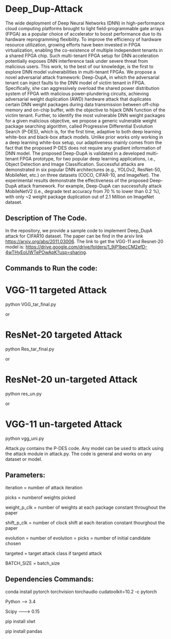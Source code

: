 # Deep_Dup-Attack

The wide deployment of Deep Neural Networks (DNN) in high-performance cloud computing platforms brought to light field-programmable gate arrays (FPGA) as a popular choice of accelerator to boost performance due to its hardware reprogramming flexibility. To improve the efficiency of hardware resource utilization, growing efforts have been invested in FPGA virtualization, enabling the co-existence of multiple independent tenants in a shared FPGA chip. Such multi-tenant FPGA setup for DNN acceleration potentially exposes DNN interference task under severe threat from malicious users. This work, to the best of our knowledge, is the first to explore DNN model vulnerabilities in multi-tenant FPGAs. We propose a novel adversarial attack framework: Deep-DupA, in which the adversarial tenant can inject faults to the DNN model of victim tenant in FPGA. Specifically, she can aggressively overload the shared power distribution system of FPGA with malicious power-plundering circuits, achieving adversarial weight duplication (AWD) hardware attack that duplicates certain DNN weight packages during data transmission between off-chip memory and on-chip buffer, with the objective to hijack DNN function of the victim tenant. 
Further, to identify the most vulnerable DNN weight packages for a given malicious objective, we propose a generic vulnerable weight package searching algorithm, called Progressive Differential Evolution Search (P-DES), which is, for the first time, adaptive to both deep learning white-box and black-box attack models. 
Unlike prior works only working in a deep learning white-box setup, our adaptiveness mainly comes from the fact that the proposed P-DES does not require any gradient information of DNN model. The proposed Deep-DupA is validated in a developed multi-tenant FPGA prototype, for two popular deep learning applications, i.e., Object Detection and Image Classification. Successful attacks are demonstrated in six popular DNN architectures (e.g., YOLOv2, ResNet-50, MobileNet, etc.) on three datasets (COCO, CIFAR-10, and ImageNet). The experimental results demonstrate the effectiveness of the proposed Deep-DupA attack framework. For example, Deep-DupA can successfully attack MobileNetV2 (i.e., degrade test accuracy from 70 % to lower than 0.2 %), with only ~2 weight package duplication out of 2.1 Million on ImageNet dataset.


## Description of The Code.
In the repository, we provide a sample code to implement Deep_DupA attack for CIFAR10 dataset. The paper can be find in the arxiv link https://arxiv.org/abs/2011.03006. The link to get the VGG-11 and Resnet-20 model is:  https://drive.google.com/drive/folders/1_9jP1becCM2efD-4wTHyEoUWTePOwApK?usp=sharing. 

## Commands to Run the code:

# VGG-11 targeted Attack
python VGG_tar_final.py 

or
# ResNet-20 targeted Attack
python Res_tar_final.py

or

# ResNet-20 un-targeted Attack
python res_un.py

or

# VGG-11 un-targeted Attack
python vgg_uni.py


Attack.py contains the P-DES code. Any model can be used to attack using the attack module in attack.py. The code is general and works on any dataset or model.

## Parameters:

iteration = number of attack iteration

picks = numberof weights picked

weight_p_clk = number of weights at each package constant throughout the paper

shift_p_clk =  number of clock shift at each iteration constant thourghout the paper

evolution = number of evolution = picks = number of initial candidate chosen

targeted = target attack class if targetd attack

BATCH_SIZE = batch_size



## Dependencies Commands:

conda install pytorch torchvision torchaudio cudatoolkit=10.2 -c pytorch

Python --> 3.4

Scipy ---> 0.15

pip install xlwt

pip install pandas
